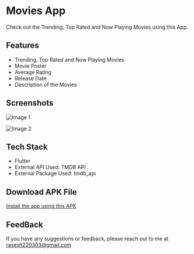 # Movies App

Check out the Trending, Top Rated and Now Playing Movies using this App.

## Features

- Trending, Top Rated and Now Playing Movies
- Movie Poster
- Average Rating
- Release Date
- Description of the Movies

## Screenshots

![Image 1](https://drive.google.com/uc?export=view&id=1DzpTAneBX82ZpVkt-J5ug7bxVPJ3FSgt)

![Image 2](https://drive.google.com/uc?export=view&id=1GfjVRzZCe1jS8pAMeaEZGpP1l-a9WvrU)

## Tech Stack

- Flutter
- External API Used: TMDB API
- External Package Used: tmdb_api

## Download APK File

[Install the app using this APK](https://drive.google.com/file/d/1PIgxjeDmzeHBZGiVg1X_erBFLKMPxMo8/view?usp=sharing)

## FeedBack

If you have any suggestions or feedback, please reach out to me at rasesh220303@gmail.com


